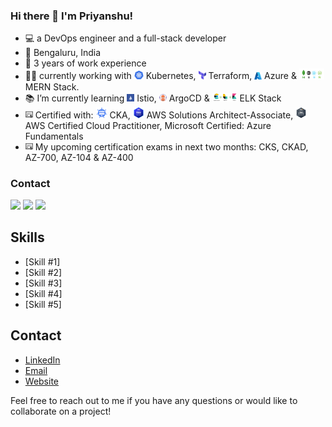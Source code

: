 ### Hi there 👋  I'm Priyanshu! 
- 💻 a DevOps engineer and a full-stack developer 
- 📍 Bengaluru, India
- 💼 3 years of work experience
- 👨‍💻 currently working with <img src="pictures/kubernetes.png" alt="Kubernetes Logo" width="15"> Kubernetes, <img src="pictures/terraform.png" alt="Terraform Logo" width="12"> Terraform, <img src="pictures/azure.png" alt="Azure Logo" width="12"> Azure & <img src="pictures/mern-stack.png" alt="MERN Logo" width="40"> MERN Stack.
- 📚 I’m currently learning <img src="pictures/istio.png" alt="Istio Logo" width="12"> Istio, <img src="pictures/argocd.png" alt="Azure Logo" width="12"> ArgoCD & <img src="pictures/elk.png" alt="ELK Logo" width="40"> ELK Stack
- <img src="pictures/certificate.png" alt="Certificate Logo" width="12"> Certified with: <img src="pictures/cka.png" alt="CKA Logo" width="18"> CKA, <img src="pictures/awssaa.png" alt="AWS SAA Logo" width="18"> AWS Solutions Architect-Associate, <img src="pictures/awscp.png" alt="AWS CP Logo" width="18"> AWS Certified Cloud Practitioner, Microsoft Certified: Azure Fundamentals 
- <img src="pictures/certificate.png" alt="Certificate Logo" width="12"> My upcoming certification exams in next two months: CKS, CKAD, AZ-700, AZ-104 & AZ-400




### Contact
<a href="https://www.linkedin.com/in/psshri/"><img src="https://img.icons8.com/color/30/000000/linkedin.png"/></a>
<a href="mailto:psshri@outlook.com"><img src="https://img.icons8.com/fluent/48/000000/microsoft-outlook-2019.png" width="28"/></a>
<a href="https://wa.me/919758439312"><img src="https://img.icons8.com/color/48/000000/whatsapp.png" width="33"/></a>


<!--
**psshri/psshri** is a ✨ _special_ ✨ repository because its `README.md` (this file) appears on your GitHub profile.

Here are some ideas to get you started:

- 🔭 I’m currently working on ...
- 🌱 I’m currently learning ...
- 👯 I’m looking to collaborate on ...
- 🤔 I’m looking for help with ...
- 💬 Ask me about ...
- 📫 How to reach me: ...
- 😄 Pronouns: ...
- ⚡ Fun fact: ...
-->

## Skills
- [Skill #1]
- [Skill #2]
- [Skill #3]
- [Skill #4]
- [Skill #5]

## Contact
- [LinkedIn](https://www.linkedin.com/in/yourusername/)
- [Email](mailto:youremail@example.com)
- [Website](https://www.yourwebsite.com/)

Feel free to reach out to me if you have any questions or would like to collaborate on a project!
